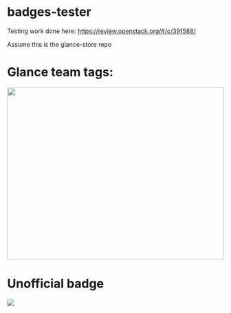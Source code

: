 # badges-tester

Testing work done here: https://review.openstack.org/#/c/391588/

Assume this is the glance-store repo

# Glance team tags:

<img src="http://governance.openstack.org/badges/glance.svg" height="400" width="100%">


# Unofficial badge

<img src="http://governance.openstack.org/badges/glance1.svg">
